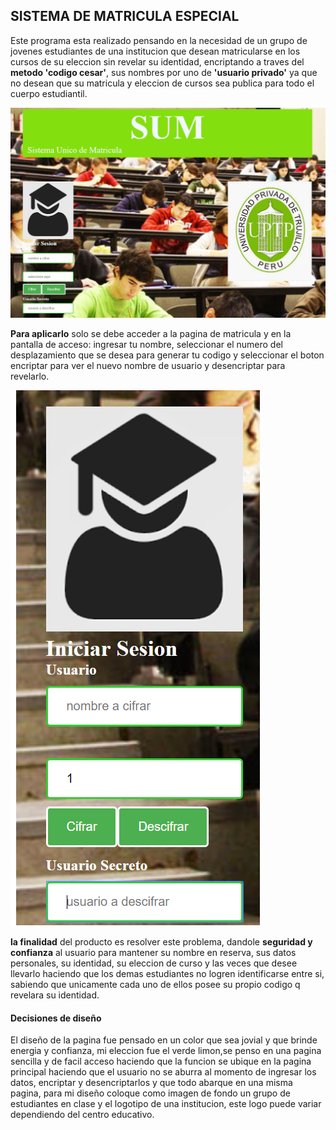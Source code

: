## SISTEMA DE MATRICULA ESPECIAL

Este programa esta realizado pensando en la necesidad de un grupo de jovenes estudiantes de una institucion que desean matricularse en los cursos de su eleccion sin revelar su identidad, encriptando a traves del **metodo 'codigo cesar'**, sus nombres por uno de **'usuario privado'** ya que no desean que su matricula y eleccion de cursos sea publica para todo el cuerpo estudiantil.

![portada](imgRead/lima.png)

__Para aplicarlo__ solo se debe acceder a la pagina de matricula y en la pantalla de acceso: ingresar tu nombre, seleccionar el numero del desplazamiento que se desea para generar tu codigo y seleccionar el boton encriptar para ver el nuevo nombre de usuario y desencriptar para revelarlo.

![login](imgRead/login.png)

__la finalidad__ del producto es resolver este problema, dandole **seguridad y confianza** al usuario para mantener su nombre en reserva, sus datos personales, su identidad, su eleccion de curso y las veces que desee llevarlo haciendo que los demas estudiantes no logren identificarse entre si, sabiendo que unicamente cada uno de ellos posee su propio codigo q revelara su identidad.


#### Decisiones de diseño
El diseño de la pagina fue pensado en un color que sea jovial y que brinde energia y confianza, mi eleccion fue el verde limon,se penso en una pagina sencilla y de facil acceso haciendo que la funcion se ubique en la pagina principal haciendo que el usuario no se aburra al momento de ingresar los datos, encriptar y desencriptarlos y que todo abarque en una misma pagina, para mi diseño coloque como imagen de fondo un grupo de estudiantes en clase y el logotipo de una institucion, este logo puede variar dependiendo del centro educativo.